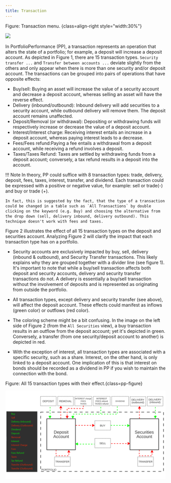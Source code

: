 ```yaml
---
title: Transaction
---
```

Figure: Transaction menu. {class=align-right style="width:30%"}

![](./images/transaction-types.png)

In PortfolioPerformance (PP), a transaction represents an operation that alters the state of a portfolio; for example, a deposit will increase a deposit account. As depicted in Figure 1, there are 15 transaction types. `Security transfer ...` and `Transfer between accounts ...` deviate slightly from the others and only appear when there is more than one security and/or deposit account. The transactions can be grouped into pairs of operations that have opposite effects:

- Buy/sell: Buying an asset will increase the value of a security account and decrease a deposit account, whereas selling an asset will have the reverse effect.
- Delivery (inbound/outbound): Inbound delivery will add securities to a security account, while outbound delivery will remove them. The deposit account remains unaffected.
- Deposit/Removal (or withdrawal): Depositing or withdrawing funds will respectively increase or decrease the value of a deposit account.
- Interest/Interest charge: Receiving interest entails an increase in a deposit account, whereas paying interest leads to a decrease.
- Fees/Fees refund:Paying a fee entails a withdrawal from a deposit account, while receiving a refund involves a deposit.
- Taxes/Taxes Refund: Taxes are settled by withdrawing funds from a deposit account; conversely, a tax refund results in a deposit into the account. 

!!! Note
    In theory, PP could suffice with 8 transaction types: trade, delivery, deposit, fees, taxes, interest, transfer, and dividend. Each transaction could be expressed with a positive or negative value, for example: sell or trade(-) and buy or trade (+).
    
    In fact, this is suggested by the fact, that the type of a transaction could be changed in a table such as `All Transactions` by double clicking on the keyword (e.g. Buy) and choosing the alternative from the drop down (sell, delivery inbound, delivery outbound). This technique doesn't work with fees and taxes.    

Figure 2 illustrates the effect of all 15 transaction types on the deposit and securities account. Analyzing Figure 2 will clarify the impact that each transaction type has on a portfolio.

- Security accounts are exclusively impacted by buy, sell, delivery (inbound & outbound), and Security Transfer transactions. This likely explains why they are grouped together with a divider line (see figure 1). It's important to note that while a buy/sell transaction affects both deposit and security accounts, delivery and security transfer transactions do not. A delivery is essentially a buy/sell transaction without the involvement of deposits and is represented as originating from outside the portfolio.

- All transaction types, except delivery and security transfer (see above), will affect the deposit account. These effects could manifest as inflows (green color) or outflows (red color).

- The coloring scheme might be a bit confusing. In the image on the left side of Figure 2 (from the `All Securities` view), a buy transaction results in an outflow from the deposit account; yet it's depicted in green. Conversely, a transfer (from one security/deposit account to another) is depicted in red.

- With the exception of interest, all transaction types are associated with a specific security, such as a share. Interest, on the other hand, is only linked to a deposit account. One implication of this is that interest on bonds should be recorded as a dividend in PP if you wish to maintain the connection with the bond.

Figure: All 15 transaction types with their effect.{class=pp-figure}

![](./images/info-transaction-types.svg)

